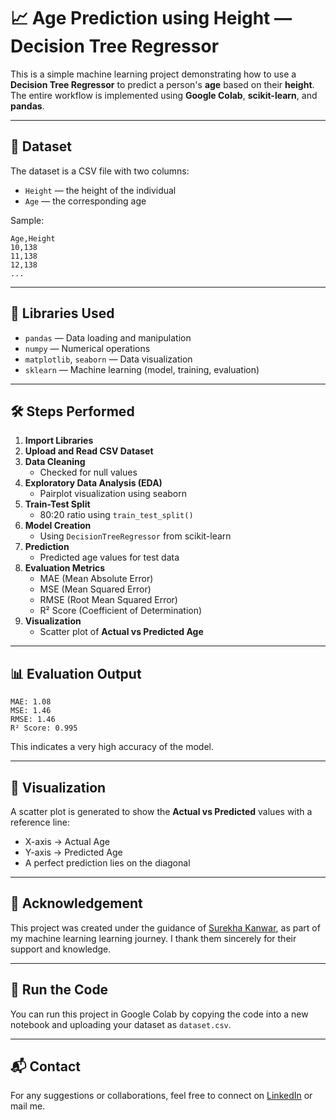 
# 📈 Age Prediction using Height — Decision Tree Regressor

This is a simple machine learning project demonstrating how to use a **Decision Tree Regressor** to predict a person's **age** based on their **height**. The entire workflow is implemented using **Google Colab**, **scikit-learn**, and **pandas**.

---

## 📂 Dataset

The dataset is a CSV file with two columns:

- `Height` — the height of the individual
- `Age` — the corresponding age

Sample:
```
Age,Height  
10,138  
11,138  
12,138  
...  
```

---

## 🔧 Libraries Used

- `pandas` — Data loading and manipulation  
- `numpy` — Numerical operations  
- `matplotlib`, `seaborn` — Data visualization  
- `sklearn` — Machine learning (model, training, evaluation)

---

## 🛠️ Steps Performed

1. **Import Libraries**  
2. **Upload and Read CSV Dataset**
3. **Data Cleaning**  
   - Checked for null values  
4. **Exploratory Data Analysis (EDA)**  
   - Pairplot visualization using seaborn  
5. **Train-Test Split**  
   - 80:20 ratio using `train_test_split()`  
6. **Model Creation**  
   - Using `DecisionTreeRegressor` from scikit-learn  
7. **Prediction**  
   - Predicted age values for test data  
8. **Evaluation Metrics**
   - MAE (Mean Absolute Error)  
   - MSE (Mean Squared Error)  
   - RMSE (Root Mean Squared Error)  
   - R² Score (Coefficient of Determination)
9. **Visualization**  
   - Scatter plot of **Actual vs Predicted Age**

---

## 📊 Evaluation Output

```
MAE: 1.08  
MSE: 1.46  
RMSE: 1.46  
R² Score: 0.995
```

This indicates a very high accuracy of the model.

---

## 📌 Visualization

A scatter plot is generated to show the **Actual vs Predicted** values with a reference line:

- X-axis → Actual Age  
- Y-axis → Predicted Age  
- A perfect prediction lies on the diagonal

---

## 🙏 Acknowledgement

This project was created under the guidance of [Surekha Kanwar](https://www.linkedin.com/in/surekha-kanwar-81002076/), as part of my machine learning learning journey. I thank them sincerely for their support and knowledge.

---

## 🚀 Run the Code

You can run this project in Google Colab by copying the code into a new notebook and uploading your dataset as `dataset.csv`.

---

## 📬 Contact

For any suggestions or collaborations, feel free to connect on [LinkedIn](https://www.linkedin.com/in/parth-shikarwar-a940a7295/) or mail me.
